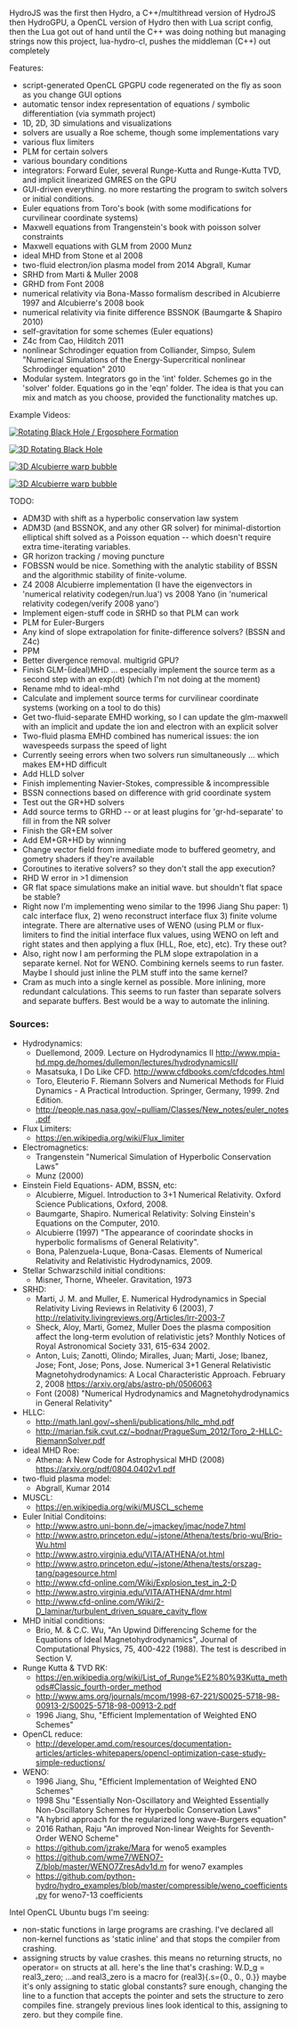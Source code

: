 HydroJS was the first
then Hydro, a C++/multithread version of HydroJS
then HydroGPU, a OpenCL version of Hydro
then with Lua script config, 
then the Lua got out of hand until the C++ was doing nothing but managing strings
now this project, lua-hydro-cl, pushes the middleman (C++) out completely


Features:
- script-generated OpenCL GPGPU code regenerated on the fly as soon as you change GUI options
- automatic tensor index representation of equations / symbolic differentiation (via symmath project)
- 1D, 2D, 3D simulations and visualizations
- solvers are usually a Roe scheme, though some implementations vary
- various flux limiters
- PLM for certain solvers
- various boundary conditions
- integrators: Forward Euler, several Runge-Kutta and Runge-Kutta TVD, and implicit linearized GMRES on the GPU
- GUI-driven everything.  no more restarting the program to switch solvers or initial conditions.
- Euler equations from Toro's book (with some modifications for curvilinear coordinate systems) 
- Maxwell equations from Trangenstein's book with poisson solver constraints
- Maxwell equations with GLM from 2000 Munz
- ideal MHD from Stone et al 2008
- two-fluid electron/ion plasma model from 2014 Abgrall, Kumar
- SRHD from Marti & Muller 2008
- GRHD from Font 2008
- numerical relativity via Bona-Masso formalism described in Alcubierre 1997 and Alcubierre's 2008 book
- numerical relativity via finite difference BSSNOK (Baumgarte & Shapiro 2010)
- self-gravitation for some schemes (Euler equations)
- Z4c from Cao, Hilditch 2011
- nonlinear Schrodinger equation from Colliander, Simpso, Sulem "Numerical Simulations of the Energy-Supercritical nonlinear Schrodinger equation" 2010 
- Modular system.  Integrators go in the 'int' folder.  Schemes go in the 'solver' folder.  Equations go in the 'eqn' folder.  The idea is that you can mix and match as you choose, provided the functionality matches up.

Example Videos:

[![Rotating Black Hole / Ergosphere Formation](http://img.youtube.com/vi/i2rCutSayXE/0.jpg)](https://www.youtube.com/watch?v=i2rCutSayXE)

[![3D Rotating Black Hole](http://img.youtube.com/vi/LrL-HKcNZLM/0.jpg)](https://www.youtube.com/watch?v=LrL-HKcNZLM)

[![3D Alcubierre warp bubble](http://img.youtube.com/vi/QFwMSj1485M/0.jpg)](https://www.youtube.com/watch?v=QFwMSj1485M)

[![3D Alcubierre warp bubble](http://img.youtube.com/vi/tfMLMxdRid8/0.jpg)](https://www.youtube.com/watch?v=tfMLMxdRid8)


TODO:
- ADM3D with shift as a hyperbolic conservation law system
- ADM3D (and BSSNOK, and any other GR solver) for minimal-distortion elliptical shift solved as a Poisson equation -- which doesn't require extra time-iterating variables. 
- GR horizon tracking / moving puncture
- FOBSSN would be nice.  Something with the analytic stability of BSSN and the algorithmic stability of finite-volume.
- Z4 2008 Alcubierre implementation (I have the eigenvectors in 'numerical relativity codegen/run.lua') vs 2008 Yano (in 'numerical relativity codegen/verify 2008 yano')
- Implement eigen-stuff code in SRHD so that PLM can work 
- PLM for Euler-Burgers
- Any kind of slope extrapolation for finite-difference solvers? (BSSN and Z4c)
- PPM
- Better divergence removal.  multigrid GPU?
- Finish GLM-(ideal)MHD ... especially implement the source term as a second step with an exp(dt)  (which I'm not doing at the moment)
- Rename mhd to ideal-mhd
- Calculate and implement source terms for curvilinear coordinate systems (working on a tool to do this)
- Get two-fluid-separate EMHD working, so I can update the glm-maxwell with an implicit and update the ion and electron with an explicit solver
- Two-fluid plasma EMHD combined has numerical issues: the ion wavespeeds surpass the speed of light
- Currently seeing errors when two solvers run simultaneously ... which makes EM+HD difficult
- Add HLLD solver
- Finish implementing Navier-Stokes, compressible & incompressible
- BSSN connections based on difference with grid coordinate system
- Test out the GR+HD solvers
- Add source terms to GRHD -- or at least plugins for 'gr-hd-separate' to fill in from the NR solver
- Finish the GR+EM solver
- Add EM+GR+HD by winning
- Change vector field from immediate mode to buffered geometry, and gometry shaders if they're available
- Coroutines to iterative solvers?  so they don't stall the app execution?
- RHD W error in >1 dimension
- GR flat space simulations make an initial wave.  but shouldn't flat space be stable?
- Right now I'm implementing weno similar to the 1996 Jiang Shu paper: 1) calc interface flux, 2) weno reconstruct interface flux 3) finite volume integrate.  There are alternative uses of WENO (using PLM or flux-limiters to find the initial interface flux values, using WENO on left and right states and then applying a flux (HLL, Roe, etc), etc).  Try these out?
- Also, right now I am performing the PLM slope extrapolation in a separate kernel.  Not for WENO.  Combining kernels seems to run faster.  Maybe I should just inline the PLM stuff into the same kernel?
- Cram as much into a single kernel as possible.  More inlining, more redundant calculations.  This seems to run faster than separate solvers and separate buffers.  Best would be a way to automate the inlining.

### Sources:

* Hydrodynamics:
	* Duellemond, 2009. Lecture on Hydrodynamics II http://www.mpia-hd.mpg.de/homes/dullemon/lectures/hydrodynamicsII/ 
	* Masatsuka, I Do Like CFD.  http://www.cfdbooks.com/cfdcodes.html 
	* Toro, Eleuterio F. Riemann Solvers and Numerical Methods for Fluid Dynamics - A Practical Introduction. Springer, Germany, 1999. 2nd Edition.
	* http://people.nas.nasa.gov/~pulliam/Classes/New_notes/euler_notes.pdf
* Flux Limiters:
	* https://en.wikipedia.org/wiki/Flux_limiter
* Electromagnetics:
	* Trangenstein "Numerical Simulation of Hyperbolic Conservation Laws"
	* Munz (2000)
* Einstein Field Equations- ADM, BSSN, etc:
	* Alcubierre, Miguel. Introduction to 3+1 Numerical Relativity. Oxford Science Publications, Oxford, 2008.
	* Baumgarte, Shapiro. Numerical Relativity: Solving Einstein's Equations on the Computer, 2010.
	* Alcubierre (1997) "The appearance of coorindate shocks in hyperbolic formalisms of General Relativity".
	* Bona, Palenzuela-Luque, Bona-Casas.  Elements of Numerical Relativity and Relativistic Hydrodynamics, 2009.
* Stellar Schwarzschild initial conditions:
	* Misner, Thorne, Wheeler. Gravitation, 1973
* SRHD:
	* Marti, J. M. and Muller, E. Numerical Hydrodynamics in Special Relativity Living Reviews in Relativity 6 (2003), 7 http://relativity.livingreviews.org/Articles/lrr-2003-7
	* Sheck, Aloy, Marti, Gomez, Muller Does the plasma composition affect the long-term evolution of relativistic jets? Monthly Notices of Royal Astronomical Society 331, 615-634 2002.
	* Anton, Luis; Zanotti, Olindo; Miralles, Juan; Marti, Jose; Ibanez, Jose; Font, Jose; Pons, Jose. Numerical 3+1 General Relativistic Magnetohydrodynamics: A Local Characteristic Approach. February 2, 2008 https://arxiv.org/abs/astro-ph/0506063
	* Font (2008) "Numerical Hydrodynamics and Magnetohydrodynamics in General Relativity"
* HLLC:
	* http://math.lanl.gov/~shenli/publications/hllc_mhd.pdf
	* http://marian.fsik.cvut.cz/~bodnar/PragueSum_2012/Toro_2-HLLC-RiemannSolver.pdf
* ideal MHD Roe:
	* Athena: A New Code for Astrophysical MHD (2008) https://arxiv.org/pdf/0804.0402v1.pdf
* two-fluid plasma model:
	* Abgrall, Kumar 2014
* MUSCL:
	* https://en.wikipedia.org/wiki/MUSCL_scheme
* Euler Initial Conditoins:
	* http://www.astro.uni-bonn.de/~jmackey/jmac/node7.html
	* http://www.astro.princeton.edu/~jstone/Athena/tests/brio-wu/Brio-Wu.html
	* http://www.astro.virginia.edu/VITA/ATHENA/ot.html
	* http://www.astro.princeton.edu/~jstone/Athena/tests/orszag-tang/pagesource.html
	* http://www.cfd-online.com/Wiki/Explosion_test_in_2-D
	* http://www.astro.virginia.edu/VITA/ATHENA/dmr.html
	* http://www.cfd-online.com/Wiki/2-D_laminar/turbulent_driven_square_cavity_flow
* MHD initial conditions:
	* Brio, M. & C.C. Wu, "An Upwind Differencing Scheme for the Equations of Ideal Magnetohydrodynamics", Journal of Computational Physics, 75, 400-422 (1988). The test is described in Section V.
* Runge Kutta & TVD RK:
	* https://en.wikipedia.org/wiki/List_of_Runge%E2%80%93Kutta_methods#Classic_fourth-order_method	
	* http://www.ams.org/journals/mcom/1998-67-221/S0025-5718-98-00913-2/S0025-5718-98-00913-2.pdf
	* 1996 Jiang, Shu, "Efficient Implementation of Weighted ENO Schemes"
* OpenCL reduce:
	* http://developer.amd.com/resources/documentation-articles/articles-whitepapers/opencl-optimization-case-study-simple-reductions/
* WENO:
	* 1996 Jiang, Shu, "Efficient Implementation of Weighted ENO Schemes"
	* 1998 Shu "Essentially Non-Oscillatory and Weighted Essentially Non-Oscillatory Schemes for Hyperbolic Conservation Laws"
	* "A hybrid approach for the regularized long wave-Burgers equation"
	* 2016 Rathan, Raju "An improved Non-linear Weights for Seventh-Order WENO Scheme"
	* https://github.com/jzrake/Mara for weno5 examples
	* https://github.com/wme7/WENO7-Z/blob/master/WENO7ZresAdv1d.m for weno7 examples
	* https://github.com/python-hydro/hydro_examples/blob/master/compressible/weno_coefficients.py for weno7-13 coefficients

Intel OpenCL Ubuntu bugs I'm seeing:
- non-static functions in large programs are crashing.  I've declared all non-kernel functions as 'static inline' and that stops the compiler from crashing.
- assigning structs by value crashes.  this means no returning structs, no operator= on structs at all.
	here's the line that's crashing:
		W.D_g = real3_zero;
	...and real3_zero is a macro for (real3){.s={0., 0., 0.}}
	maybe it's only assigning to static global constants?
	sure enough, changing the line to a function that accepts the pointer and sets the structure to zero compiles fine.
	strangely previous lines look identical to this, assigning to zero.  but they compile fine.
